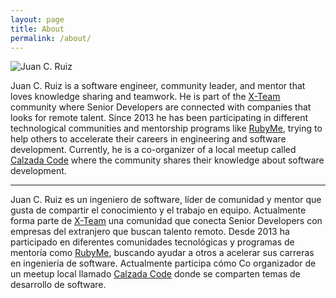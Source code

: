 ```yaml
---
layout: page
title: About
permalink: /about/
---
```


![Juan C. Ruiz](http://res.cloudinary.com/juancrg90/image/upload/v1533321266/avatar/Photo_on_8-3-18_at_11.14_AM_2.jpg)

Juan C. Ruiz is a software engineer, community leader, and mentor that loves knowledge sharing and teamwork. He is part of the [X-Team](https://x-team.com) community where Senior Developers are connected with companies that looks for remote talent. Since 2013 he has been participating in different technological communities and mentorship programs like [RubyMe](https://rubyme.org), trying to help others to accelerate their careers in engineering and software development. Currently, he is a co-organizer of a local meetup called [Calzada Code](https://calzadacode.dev) where the community shares their knowledge about software development.

---

Juan C. Ruiz es un ingeniero de software, líder de comunidad y mentor que gusta de compartir el conocimiento y el trabajo en equipo. Actualmente forma parte de [X-Team](https://x-team.com) una comunidad que conecta Senior Developers con empresas del extranjero que buscan talento remoto. Desde 2013 ha participado en diferentes comunidades tecnológicas  y programas de mentoría como [RubyMe](https://rubyme.org), buscando ayudar a otros a acelerar sus carreras en ingeniería de software. Actualmente participa cómo Co organizador de un meetup local llamado [Calzada Code](https://calzadacode.dev) donde se comparten temas de desarrollo de software.
